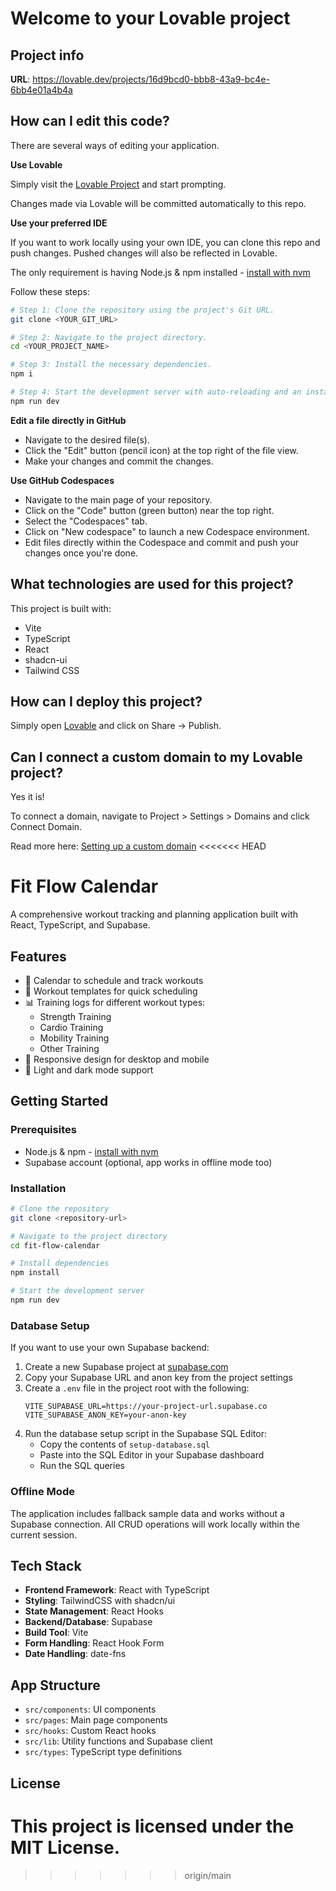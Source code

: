 # Welcome to your Lovable project

## Project info

**URL**: https://lovable.dev/projects/16d9bcd0-bbb8-43a9-bc4e-6bb4e01a4b4a

## How can I edit this code?

There are several ways of editing your application.

**Use Lovable**

Simply visit the [Lovable Project](https://lovable.dev/projects/16d9bcd0-bbb8-43a9-bc4e-6bb4e01a4b4a) and start prompting.

Changes made via Lovable will be committed automatically to this repo.

**Use your preferred IDE**

If you want to work locally using your own IDE, you can clone this repo and push changes. Pushed changes will also be reflected in Lovable.

The only requirement is having Node.js & npm installed - [install with nvm](https://github.com/nvm-sh/nvm#installing-and-updating)

Follow these steps:

```sh
# Step 1: Clone the repository using the project's Git URL.
git clone <YOUR_GIT_URL>

# Step 2: Navigate to the project directory.
cd <YOUR_PROJECT_NAME>

# Step 3: Install the necessary dependencies.
npm i

# Step 4: Start the development server with auto-reloading and an instant preview.
npm run dev
```

**Edit a file directly in GitHub**

- Navigate to the desired file(s).
- Click the "Edit" button (pencil icon) at the top right of the file view.
- Make your changes and commit the changes.

**Use GitHub Codespaces**

- Navigate to the main page of your repository.
- Click on the "Code" button (green button) near the top right.
- Select the "Codespaces" tab.
- Click on "New codespace" to launch a new Codespace environment.
- Edit files directly within the Codespace and commit and push your changes once you're done.

## What technologies are used for this project?

This project is built with:

- Vite
- TypeScript
- React
- shadcn-ui
- Tailwind CSS

## How can I deploy this project?

Simply open [Lovable](https://lovable.dev/projects/16d9bcd0-bbb8-43a9-bc4e-6bb4e01a4b4a) and click on Share -> Publish.

## Can I connect a custom domain to my Lovable project?

Yes it is!

To connect a domain, navigate to Project > Settings > Domains and click Connect Domain.

Read more here: [Setting up a custom domain](https://docs.lovable.dev/tips-tricks/custom-domain#step-by-step-guide)
<<<<<<< HEAD

# Fit Flow Calendar

A comprehensive workout tracking and planning application built with React, TypeScript, and Supabase.

## Features

- 📅 Calendar to schedule and track workouts
- 💪 Workout templates for quick scheduling
- 📊 Training logs for different workout types:
  - Strength Training
  - Cardio Training
  - Mobility Training
  - Other Training
- 📱 Responsive design for desktop and mobile
- 🌙 Light and dark mode support

## Getting Started

### Prerequisites

- Node.js & npm - [install with nvm](https://github.com/nvm-sh/nvm#installing-and-updating)
- Supabase account (optional, app works in offline mode too)

### Installation

```sh
# Clone the repository
git clone <repository-url>

# Navigate to the project directory
cd fit-flow-calendar

# Install dependencies
npm install

# Start the development server
npm run dev
```

### Database Setup

If you want to use your own Supabase backend:

1. Create a new Supabase project at [supabase.com](https://supabase.com)
2. Copy your Supabase URL and anon key from the project settings
3. Create a `.env` file in the project root with the following:
   ```
   VITE_SUPABASE_URL=https://your-project-url.supabase.co
   VITE_SUPABASE_ANON_KEY=your-anon-key
   ```
4. Run the database setup script in the Supabase SQL Editor:
   - Copy the contents of `setup-database.sql` 
   - Paste into the SQL Editor in your Supabase dashboard
   - Run the SQL queries

### Offline Mode

The application includes fallback sample data and works without a Supabase connection. All CRUD operations will work locally within the current session.

## Tech Stack

- **Frontend Framework**: React with TypeScript
- **Styling**: TailwindCSS with shadcn/ui
- **State Management**: React Hooks
- **Backend/Database**: Supabase
- **Build Tool**: Vite
- **Form Handling**: React Hook Form
- **Date Handling**: date-fns

## App Structure

- `src/components`: UI components
- `src/pages`: Main page components
- `src/hooks`: Custom React hooks
- `src/lib`: Utility functions and Supabase client
- `src/types`: TypeScript type definitions

## License

This project is licensed under the MIT License.
=======
>>>>>>> origin/main
